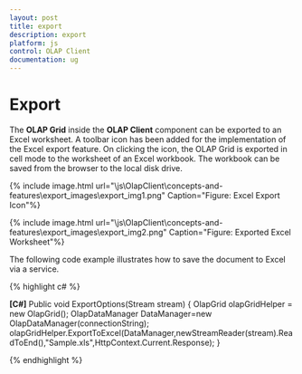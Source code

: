 ```yaml
---
layout: post
title: export
description: export
platform: js
control: OLAP Client
documentation: ug
---
```


# Export

The **OLAP Grid** inside the **OLAP Client** component can be exported to an Excel worksheet. A toolbar icon has been added for the implementation of the Excel export feature. On clicking the icon, the OLAP Grid is exported in cell mode to the worksheet of an Excel workbook. The workbook can be saved from the browser to the local disk drive.

{% include image.html url="\js\OlapClient\concepts-and-features\export_images\export_img1.png" Caption="Figure: Excel Export Icon"%}



{% include image.html url="\js\OlapClient\concepts-and-features\export_images\export_img2.png" Caption="Figure: Exported Excel Worksheet"%}

The following code example illustrates how to save the document to Excel via a service.

{% highlight c# %}

**[C#]**
Public void ExportOptions(Stream stream)
{
OlapGrid olapGridHelper = new OlapGrid();
OlapDataManager DataManager=new OlapDataManager(connectionString);
olapGridHelper.ExportToExcel(DataManager,newStreamReader(stream).ReadToEnd(),"Sample.xls",HttpContext.Current.Response);
}


{% endhighlight %}



